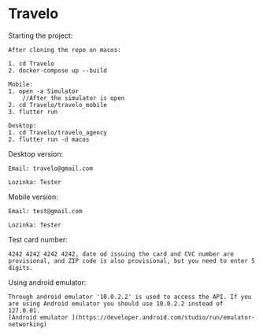 # Travelo


Starting the project:

    After cloning the repo on macos:
    
    1. cd Travelo
    2. docker-compose up --build
 
    Mobile:
    1. open -a Simulator
        //After the simulator is open
    2. cd Travelo/travelo_mobile
    3. flutter run
    
    Desktop:
    1. cd Travelo/travelo_agency
    2. flutter run -d macos
   
   
Desktop version:

    Email: travelo@gmail.com
  
    Lozinka: Tester
  
Mobile version:

    Email: test@gmail.com
  
    Lozinka: Tester

Test card number:

    4242 4242 4242 4242, date od issuing the card and CVC number are provisional, and ZIP code is also provisional, but you need to enter 5         digits.

Using android emulator:

    Through android emulator '10.0.2.2' is used to access the API. If you are using Android emulator you should use 10.0.2.2 instead of 127.0.01.
    [Android emulator ](https://developer.android.com/studio/run/emulator-networking)
    
    
